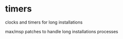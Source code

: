 # timers
clocks and timers for long installations

max/msp patches to handle long installations processes

